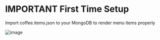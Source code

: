 # IMPORTANT First Time Setup
Import coffee.items.json to your MongoDB to render menu items properly

![image](https://github.com/schiWasTaken/coffeeshop/assets/20739822/3e8bf692-d28e-4315-9bb4-b5726b1f0c2b)

